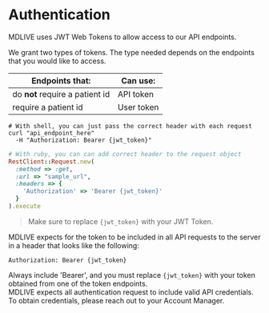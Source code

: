# Authentication

MDLIVE uses JWT Web Tokens to allow access to our API endpoints.

We grant two types of tokens. The type needed depends on the endpoints that you would like to access.

Endpoints that: | Can use:
--------------- | -------------
do **not** require a patient id | API token
require a patient id | User token


```shell
# With shell, you can just pass the correct header with each request
curl "api_endpoint_here"
  -H "Authorization: Bearer {jwt_token}"
```

```ruby
# With ruby, you can can add correct header to the request object
RestClient::Request.new(
  :method => :get,
  :url => "sample_url",
  :headers => {
    'Authorization' => 'Bearer {jwt_token}'
  }
).execute
```
> Make sure to replace `{jwt_token}` with your JWT Token.

MDLIVE expects for the token to be included in all API requests to the server in a header that looks like the following:

`Authorization: Bearer {jwt_token}`

<aside class="notice">
Always include 'Bearer', and you must replace <code>{jwt_token}</code> with your token obtained from one of the token endpoints.
</aside>

<aside class="notice">
MDLIVE expects all authentication request to include valid API credentials. To obtain credentials, please reach out to your Account Manager.
</aside>
